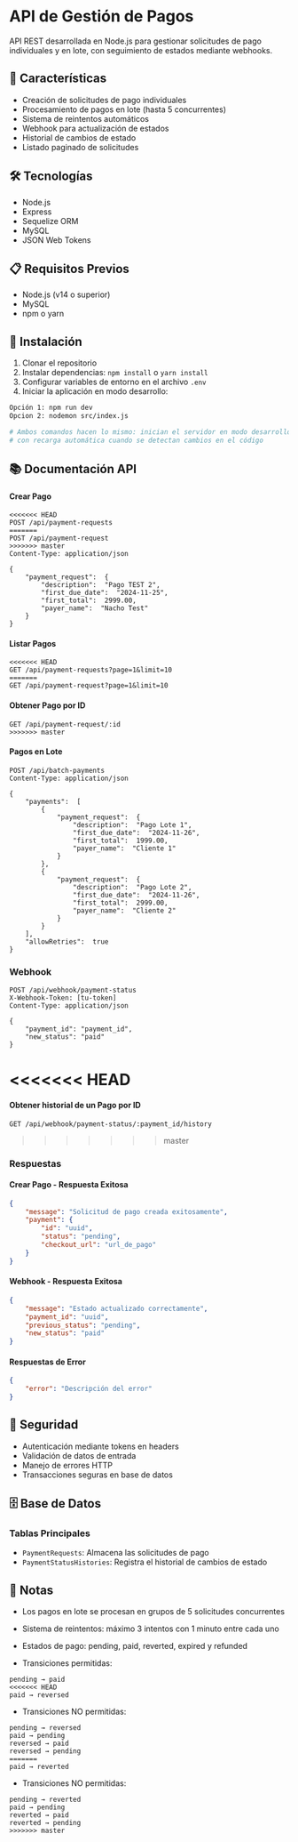 
# API de Gestión de Pagos

API REST desarrollada en Node.js para gestionar solicitudes de pago individuales y en lote, con seguimiento de estados mediante webhooks.

## 🚀 Características

- Creación de solicitudes de pago individuales
- Procesamiento de pagos en lote (hasta 5 concurrentes)
- Sistema de reintentos automáticos
- Webhook para actualización de estados
- Historial de cambios de estado
- Listado paginado de solicitudes

## 🛠 Tecnologías

- Node.js
- Express
- Sequelize ORM
- MySQL
- JSON Web Tokens

## 📋 Requisitos Previos

- Node.js (v14 o superior)
- MySQL
- npm o yarn

## 🔧 Instalación

1. Clonar el repositorio
2. Instalar dependencias: `npm install` o `yarn install`
3. Configurar variables de entorno en el archivo `.env`
4. Iniciar la aplicación en modo desarrollo:

```bash
Opción 1: npm run dev
Opcion 2: nodemon src/index.js

# Ambos comandos hacen lo mismo: inician el servidor en modo desarrollo
# con recarga automática cuando se detectan cambios en el código
```

## 📚 Documentación API

#### Crear Pago
```
<<<<<<< HEAD
POST /api/payment-requests
=======
POST /api/payment-request
>>>>>>> master
Content-Type: application/json

{
    "payment_request":  {
        "description":  "Pago TEST 2",
        "first_due_date":  "2024-11-25",
        "first_total":  2999.00,
        "payer_name":  "Nacho Test"
    }
}
```

#### Listar Pagos
```
<<<<<<< HEAD
GET /api/payment-requests?page=1&limit=10
=======
GET /api/payment-request?page=1&limit=10
```

#### Obtener Pago por ID
```
GET /api/payment-request/:id
>>>>>>> master
```

#### Pagos en Lote

```
POST /api/batch-payments
Content-Type: application/json

{
    "payments":  [
        {
            "payment_request":  {
                "description":  "Pago Lote 1",
                "first_due_date":  "2024-11-26",
                "first_total":  1999.00,
                "payer_name":  "Cliente 1"
            }
        },
        {
            "payment_request":  {
                "description":  "Pago Lote 2",
                "first_due_date":  "2024-11-26",
                "first_total":  2999.00,
                "payer_name":  "Cliente 2"
            }
        }
    ],
    "allowRetries":  true
}
```

### Webhook
```
POST /api/webhook/payment-status
X-Webhook-Token: [tu-token]
Content-Type: application/json

{
    "payment_id": "payment_id",
    "new_status": "paid"
}
```

<<<<<<< HEAD
=======
#### Obtener historial de un Pago por ID
```
GET /api/webhook/payment-status/:payment_id/history
```

>>>>>>> master
### Respuestas

#### Crear Pago - Respuesta Exitosa
```json
{
    "message": "Solicitud de pago creada exitosamente",
    "payment": {
        "id": "uuid",
        "status": "pending",
        "checkout_url": "url_de_pago"
    }
}
```

#### Webhook - Respuesta Exitosa
```json
{
    "message": "Estado actualizado correctamente",
    "payment_id": "uuid",
    "previous_status": "pending",
    "new_status": "paid"
}
```

#### Respuestas de Error
```json
{
    "error": "Descripción del error"
}
```

## 🔐 Seguridad

- Autenticación mediante tokens en headers
- Validación de datos de entrada
- Manejo de errores HTTP
- Transacciones seguras en base de datos

## 🗄️ Base de Datos

### Tablas Principales

-  `PaymentRequests`: Almacena las solicitudes de pago
-  `PaymentStatusHistories`: Registra el historial de cambios de estado

## 📝 Notas

- Los pagos en lote se procesan en grupos de 5 solicitudes concurrentes
- Sistema de reintentos: máximo 3 intentos con 1 minuto entre cada uno
- Estados de pago: pending,  paid, reverted, expired y refunded

- Transiciones permitidas:
```
pending → paid
<<<<<<< HEAD
paid → reversed
```
- Transiciones NO permitidas:
```
pending → reversed
paid → pending
reversed → paid
reversed → pending
=======
paid → reverted
```
- Transiciones NO permitidas:
```
pending → reverted
paid → pending
reverted → paid
reverted → pending
>>>>>>> master
```